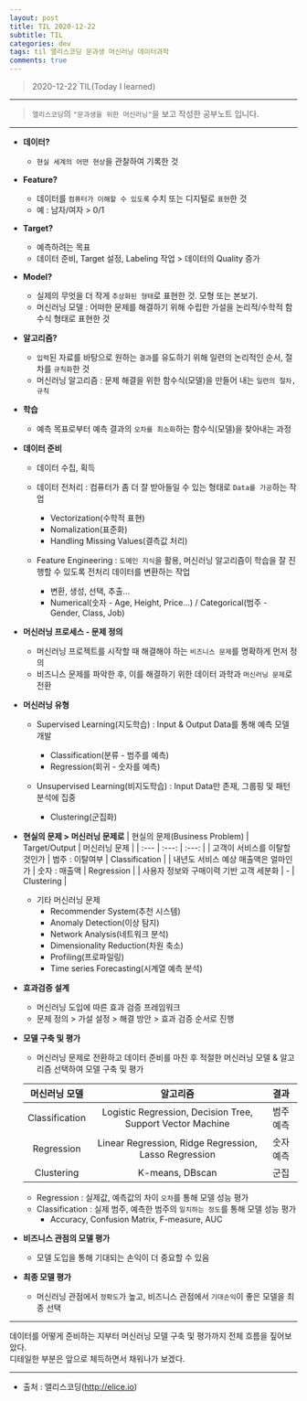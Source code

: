 ```yaml
---
layout: post
title: TIL 2020-12-22 
subtitle: TIL 
categories: dev
tags: til 앨리스코딩 문과생 머신러닝 데이터과학 
comments: true
---
```



> 2020-12-22 TIL(Today I learned)
---

> `앨리스코딩`의 `"문과생을 위한 머신러닝"`을 보고 작성한 공부노트 입니다.
---

* __데이터?__
  - `현실 세계의 어떤 현상`을 관찰하여 기록한 것
 
* __Feature?__
  - 데이터를 `컴퓨터가 이해할 수 있도록` 수치 또는 디지털로 `표현`한 것
  - 예 : 남자/여자 > 0/1
 
* __Target?__
  - 예측하려는 목표
  - 데이터 준비, Target 설정, Labeling 작업 > 데이터의 Quality 증가
 
* __Model?__
  - 실제의 무엇을 더 작게 `추상화된 형태`로 표현한 것. 모형 또는 본보기.
  - 머신러닝 모델 : 어떠한 문제를 해결하기 위해 수립한 가설을 논리적/수학적 함수식 형태로 표현한 것
 
* __알고리즘?__
  - `입력`된 자료를 바탕으로 원하는 `결과`를 유도하기 위해 일련의 논리적인 순서, 절차를 `규칙화`한 것
  - 머신러닝 알고리즘 : 문제 해결을 위한 함수식(모델)을 만들어 내는 `일련의 절차, 규칙`
  
* __학습__
  - 예측 목표로부터 예측 결과의 `오차를 최소화`하는 함수식(모델)을 찾아내는 과정

* __데이터 준비__
  - 데이터 수집, 획득
  
  - 데이터 전처리 : 컴퓨터가 좀 더 잘 받아들일 수 있는 형태로  `Data를 가공`하는 작업
    + Vectorization(수학적 표현)
    + Nomalization(표준화)
    + Handling Missing Values(결측값 처리)
    
  - Feature Engineering : `도메인 지식`을 활용, 머신러닝 알고리즘이 학습을 잘 진행할 수 있도록 전처리 데이터를 변환하는 작업
    + 변환, 생성, 선택, 추출...
    + Numerical(숫자 - Age, Height, Price...) / Categorical(범주 - Gender, Class, Job)
     
* __머신러닝 프로세스 - 문제 정의__
  - 머신러닝 프로젝트를 시작할 때 해결해야 하는 `비즈니스 문제`를 명확하게 먼저 정의
  - 비즈니스 문제를 파악한 후, 이를 해결하기 위한 데이터 과학과 `머신러닝 문제`로 전환
 
* __머신러닝 유형__
  - Supervised Learning(지도학습) : Input & Output Data를 통해 예측 모델 개발
    + Classification(분류 - 범주를 예측) 
    + Regression(회귀 - 숫자를 예측)
    
  - Unsupervised Learning(비지도학습) : Input Data만 존재, 그룹핑 및 패턴 분석에 집중
    + Clustering(군집화)
    
* __현실의 문제 > 머신러닝 문제로__
  |  현실의 문제(Business Problem) | Target/Output | 머신러닝 문제 | 
  |  :--- | :---: | :---: |
  | 고객이 서비스를 이탈할 것인가 | 범주 : 이탈여부 |  Classification |
  | 내년도 서비스 예상 매출액은 얼마인가 | 숫자 : 매출액 | Regression |
  | 사용자 정보와 구매이력 기반 고객 세분화 | - | Clustering |
  
  - 기타 머신러닝 문제 
    + Recommender System(추천 시스템)
    + Anomaly Detection(이상 탐지)
    + Network Analysis(네트워크 분석)
    + Dimensionality Reduction(차원 축소)
    + Profiling(프로파일링)
    + Time series Forecasting(시계열 예측 분석)
    
* __효과검증 설계__
  - 머신러닝 도입에 따른 효과 검증 프레임워크
  - 문제 정의 > 가설 설정 > 해결 방안 > 효과 검증 순서로 진행
  
* __모델 구축 및 평가__
  - 머신러닝 문제로 전환하고 데이터 준비를 마친 후 적절한 머신러닝 모델 & 알고리즘 선택하여 모델 구축 및 평가
  
  |  머신러닝 모델 | 알고리즘 | 결과 |  
  |  :---: | :---: | :---: |  
  | Classification | Logistic Regression, Decision Tree, Support Vector Machine | 범주 예측 |  
  | Regression | Linear Regression, Ridge Regression, Lasso Regression | 숫자 예측 |  
  | Clustering | K-means, DBscan | 군집 |  
 
  - Regression : 실제값, 예측값의 차이 `오차`를 통해 모델 성능 평가
  - Classification : 실제 범주, 예측한 범주의 `일치하는 정도`를 통해 모델 성능 평가 
    + Accuracy, Confusion Matrix, F-measure, AUC

* __비즈니스 관점의 모델 평가__
  - 모델 도입을 통해 기대되는 손익이 더 중요할 수 있음

* __최종 모델 평가__
  - 머신러닝 관점에서 `정확도`가 높고, 비즈니스 관점에서 `기대손익`이 좋은 모델을 최종 선택
 
 
---
 
데이터를 어떻게 준비하는 지부터 머신러닝 모델 구축 및 평가까지 전체 흐름을 짚어보았다.  
디테일한 부분은 앞으로 체득하면서 채워나가 보겠다.
 
---
* 출처 : 앨리스코딩(http://elice.io)
